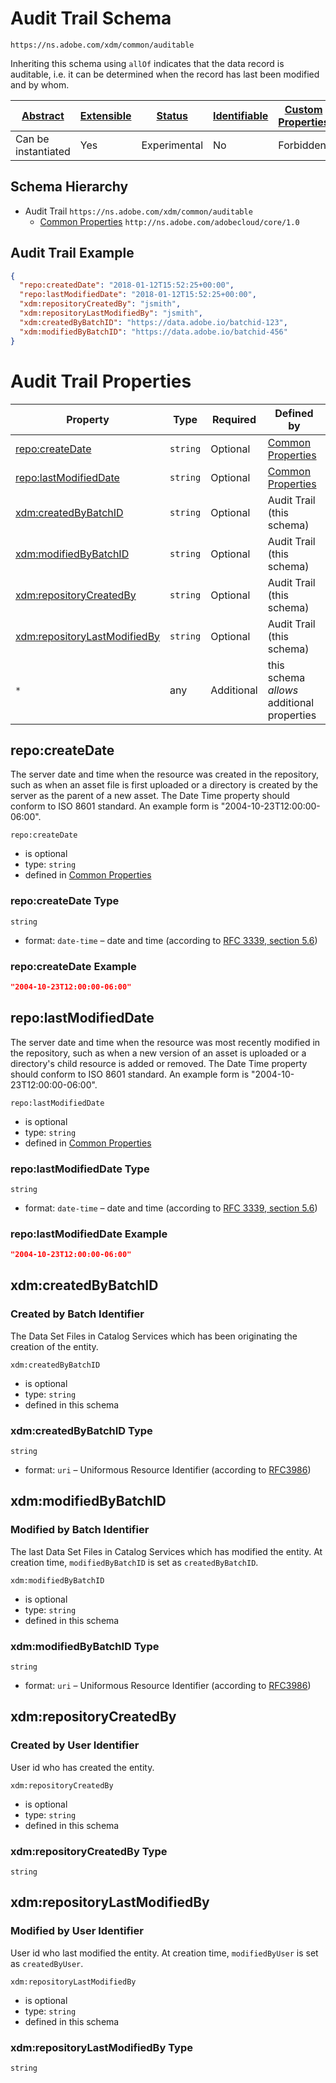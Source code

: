 
# Audit Trail Schema

```
https://ns.adobe.com/xdm/common/auditable
```

Inheriting this schema using `allOf` indicates that the data record is auditable, i.e. it can be determined when the record has last been modified and by whom.

| [Abstract](../../abstract.md) | [Extensible](../../extensions.md) | [Status](../../status.md) | [Identifiable](../../id.md) | [Custom Properties](../../extensions.md) | [Additional Properties](../../extensions.md) | Defined In |
|-------------------------------|-----------------------------------|---------------------------|-----------------------------|------------------------------------------|----------------------------------------------|------------|
| Can be instantiated | Yes | Experimental | No | Forbidden | Permitted | [common/auditable.schema.json](common/auditable.schema.json) |
## Schema Hierarchy

* Audit Trail `https://ns.adobe.com/xdm/common/auditable`
  * [Common Properties](../external/repo/common.schema.md) `http://ns.adobe.com/adobecloud/core/1.0`


## Audit Trail Example
```json
{
  "repo:createdDate": "2018-01-12T15:52:25+00:00",
  "repo:lastModifiedDate": "2018-01-12T15:52:25+00:00",
  "xdm:repositoryCreatedBy": "jsmith",
  "xdm:repositoryLastModifiedBy": "jsmith",
  "xdm:createdByBatchID": "https://data.adobe.io/batchid-123",
  "xdm:modifiedByBatchID": "https://data.adobe.io/batchid-456"
}
```

# Audit Trail Properties

| Property | Type | Required | Defined by |
|----------|------|----------|------------|
| [repo:createDate](#repocreatedate) | `string` | Optional | [Common Properties](../external/repo/common.schema.md#repocreatedate) |
| [repo:lastModifiedDate](#repolastmodifieddate) | `string` | Optional | [Common Properties](../external/repo/common.schema.md#repolastmodifieddate) |
| [xdm:createdByBatchID](#xdmcreatedbybatchid) | `string` | Optional | Audit Trail (this schema) |
| [xdm:modifiedByBatchID](#xdmmodifiedbybatchid) | `string` | Optional | Audit Trail (this schema) |
| [xdm:repositoryCreatedBy](#xdmrepositorycreatedby) | `string` | Optional | Audit Trail (this schema) |
| [xdm:repositoryLastModifiedBy](#xdmrepositorylastmodifiedby) | `string` | Optional | Audit Trail (this schema) |
| `*` | any | Additional | this schema *allows* additional properties |

## repo:createDate

The server date and time when the resource was created in the repository, such as when an asset file is first uploaded or a directory is created by the server as the parent of a new asset. The Date Time property should conform to ISO 8601 standard. An example form is "2004-10-23T12:00:00-06:00".

`repo:createDate`
* is optional
* type: `string`
* defined in [Common Properties](../external/repo/common.schema.md#repo:createDate)

### repo:createDate Type


`string`
* format: `date-time` – date and time (according to [RFC 3339, section 5.6](http://tools.ietf.org/html/rfc3339))




### repo:createDate Example

```json
"2004-10-23T12:00:00-06:00"
```


## repo:lastModifiedDate

The server date and time when the resource was most recently modified in the repository, such as when a new version of an asset is uploaded or a directory's child resource is added or removed. The Date Time property should conform to ISO 8601 standard. An example form is "2004-10-23T12:00:00-06:00".

`repo:lastModifiedDate`
* is optional
* type: `string`
* defined in [Common Properties](../external/repo/common.schema.md#repo:lastModifiedDate)

### repo:lastModifiedDate Type


`string`
* format: `date-time` – date and time (according to [RFC 3339, section 5.6](http://tools.ietf.org/html/rfc3339))




### repo:lastModifiedDate Example

```json
"2004-10-23T12:00:00-06:00"
```


## xdm:createdByBatchID
### Created by Batch Identifier

The Data Set Files in Catalog Services which has been originating the creation of the entity.


`xdm:createdByBatchID`
* is optional
* type: `string`
* defined in this schema

### xdm:createdByBatchID Type


`string`
* format: `uri` – Uniformous Resource Identifier (according to [RFC3986](http://tools.ietf.org/html/rfc3986))






## xdm:modifiedByBatchID
### Modified by Batch Identifier

The last Data Set Files in Catalog Services which has modified the entity.
At creation time, `modifiedByBatchID` is set as `createdByBatchID`.


`xdm:modifiedByBatchID`
* is optional
* type: `string`
* defined in this schema

### xdm:modifiedByBatchID Type


`string`
* format: `uri` – Uniformous Resource Identifier (according to [RFC3986](http://tools.ietf.org/html/rfc3986))






## xdm:repositoryCreatedBy
### Created by User Identifier

User id who has created the entity.


`xdm:repositoryCreatedBy`
* is optional
* type: `string`
* defined in this schema

### xdm:repositoryCreatedBy Type


`string`






## xdm:repositoryLastModifiedBy
### Modified by User Identifier

User id who last modified the entity.
At creation time, `modifiedByUser` is set as `createdByUser`.


`xdm:repositoryLastModifiedBy`
* is optional
* type: `string`
* defined in this schema

### xdm:repositoryLastModifiedBy Type


`string`






